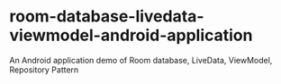 # room-database-livedata-viewmodel-android-application
An Android application demo of Room database, LiveData, ViewModel, Repository Pattern
